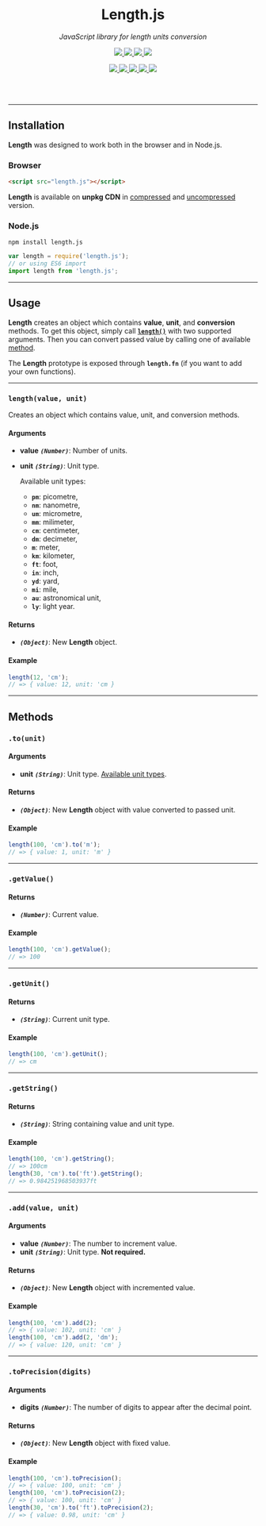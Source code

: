<div align="center">
  <h1>Length.js</h1>
  <p>
    <em> JavaScript library for length units conversion</em>
  </p>
  <p>
    <a href="https://www.npmjs.com/package/length.js">
      <img src="https://img.shields.io/npm/v/length.js.svg" />
    </a>
    <a href="https://github.com/appalaszynski/length.js/blob/master/LICENSE">
      <img src="https://img.shields.io/npm/l/length.js.svg" />
    </a>
    <a href="https://travis-ci.org/appalaszynski/length.js">
      <img src="https://travis-ci.org/appalaszynski/length.js.svg?branch=master" />
    </a>
    <a href="https://coveralls.io/github/appalaszynski/length.js">
      <img src="https://coveralls.io/repos/github/appalaszynski/length.js/badge.svg?branch=master" />
    </a>
  </p>
  <p>
    <a href="https://github.com/appalaszynski/length.js/commits/master">
      <img src="https://img.shields.io/github/last-commit/appalaszynski/length.js.svg" />
    </a>
    <a href="https://www.npmjs.com/package/length.js">
      <img src="https://img.shields.io/npm/dt/length.js.svg" />
    </a>
    <a href="https://github.com/appalaszynski/mac-setup/stargazers">
      <img src="https://img.shields.io/github/stars/appalaszynski/length.js.svg" />
    </a>
    <a href="https://github.com/appalaszynski/length.js/network/members">
      <img src="https://img.shields.io/github/forks/appalaszynski/length.js.svg" />
    </a>
    <a href="https://github.com/appalaszynski/length.js/graphs/contributors">
      <img src="https://img.shields.io/github/contributors/appalaszynski/length.js.svg" />
    </a>
  </p>
  <br>
  <br>
</div>

---

## Installation

**Length** was designed to work both in the browser and in Node.js.

### Browser

```html
<script src="length.js"></script>
```

**Length** is available on **unpkg CDN** in [compressed](https://unpkg.com/length.js/min/length.min.js) and [uncompressed](https://unpkg.com/length.js) version.

### Node.js

```shell
npm install length.js
```

```javascript
var length = require('length.js');
// or using ES6 import
import length from 'length.js';
```

---

## Usage

**Length** creates an object which contains **value**, **unit**, and **conversion** methods.
To get this object, simply call [**``length()``**](#lengthvalue-unit) with two supported arguments. Then you can convert passed value by calling one of available [method](#methods).

The **Length** prototype is exposed through **``length.fn``** (if you want to add your own functions).

<hr />

### ``length(value, unit)``

Creates an object which contains value, unit, and conversion methods.

#### Arguments
* **value** _**``(Number)``**_: Number of units.
* **unit** _**``(String)``**_: Unit type.

  Available unit types:
  * **``pm``**: picometre,
  * **``nm``**: nanometre,
  * **``um``**: micrometre,
  * **``mm``**: milimeter,
  * **``cm``**: centimeter,
  * **``dm``**: decimeter,
  * **``m``**: meter,
  * **``km``**: kilometer,
  * **``ft``**: foot,
  * **``in``**: inch,
  * **``yd``**: yard,
  * **``mi``**: mile,
  * **``au``**: astronomical unit,
  * **``ly``**: light year.

#### Returns
* _**``(Object)``**_: New **Length** object.

#### Example
```javascript
length(12, 'cm');
// => { value: 12, unit: 'cm }
```

---

## Methods

### ``.to(unit)``

#### Arguments
* **unit** _**``(String)``**_: Unit type. [Available unit types](#arguments).

#### Returns
* _**``(Object)``**_: New **Length** object with value converted to passed unit.

#### Example
```javascript
length(100, 'cm').to('m');
// => { value: 1, unit: 'm' }
```

---

### ``.getValue()``

#### Returns
* _**``(Number)``**_: Current value.

#### Example
```javascript
length(100, 'cm').getValue();
// => 100
```

---

### ``.getUnit()``

#### Returns
* _**``(String)``**_: Current unit type.

#### Example
```javascript
length(100, 'cm').getUnit();
// => cm
```

---

### ``.getString()``

#### Returns
* _**``(String)``**_: String containing value and unit type.

#### Example
```javascript
length(100, 'cm').getString();
// => 100cm
length(30, 'cm').to('ft').getString();
// => 0.984251968503937ft
```

---

### ``.add(value, unit)``

#### Arguments
* **value** _**``(Number)``**_: The number to increment value.
* **unit** _**``(String)``**_: Unit type. **Not required.**

#### Returns
* _**``(Object)``**_: New **Length** object with incremented value.

#### Example
```javascript
length(100, 'cm').add(2);
// => { value: 102, unit: 'cm' }
length(100, 'cm').add(2, 'dm');
// => { value: 120, unit: 'cm' }
```

---

### ``.toPrecision(digits)``

#### Arguments
* **digits** _**``(Number)``**_: The number of digits to appear after the decimal point.

#### Returns
* _**``(Object)``**_: New **Length** object with fixed value.

#### Example
```javascript
length(100, 'cm').toPrecision();
// => { value: 100, unit: 'cm' }
length(100, 'cm').toPrecision(2);
// => { value: 100, unit: 'cm' }
length(30, 'cm').to('ft').toPrecision(2);
// => { value: 0.98, unit: 'cm' }
```
